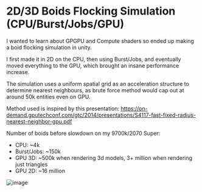 # 2D/3D Boids Flocking Simulation (CPU/Burst/Jobs/GPU)

I wanted to learn about GPGPU and Compute shaders so ended up making a boid flocking simulation in unity. 

I first made it in 2D on the CPU, then using Burst/Jobs, and eventually moved everything to the GPU, which brought an insane performance increase.

The simulation uses a uniform spatial grid as an acceleration structure to determine nearest neighbours, as brute force method would cap out at around 50k entities even on GPU. 

Method used is inspired by this presentation: https://on-demand.gputechconf.com/gtc/2014/presentations/S4117-fast-fixed-radius-nearest-neighbor-gpu.pdf

Number of boids before slowdown on my 9700k/2070 Super:

- CPU: ~4k
- Burst/Jobs: ~150k
- GPU 3D: ~500k when rendering 3d models, 3+ million when rendering just triangles
- GPU 2D: ~16 million

![image](https://user-images.githubusercontent.com/17734528/197126576-3a6d47ba-d65c-458f-aaf5-f0f9609cdefb.png)
